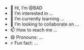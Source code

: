 - 👋 Hi, I’m @BAD
- 👀 I’m interested in ...
- 🌱 I’m currently learning ...
- 💞️ I’m looking to collaborate on ...
- 📫 How to reach me ...
- 😄 Pronouns: ...
- ⚡ Fun fact: ...

<!---
BADKHY/BADKHY is a ✨ special ✨ repository because its `README.md` (this file) appears on your GitHub profile.
You can click the Preview link to take a look at your changes.
--->
